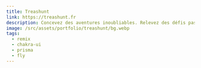 ```yaml
---
title: Treashunt
link: https://treashunt.fr
description: Concevez des aventures inoubliables. Relevez des défis passionnants.
image: /src/assets/portfolio/treashunt/bg.webp
tags:
  - remix
  - chakra-ui
  - prisma
  - fly
---
```

